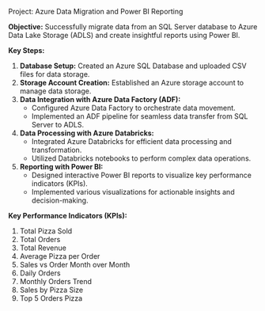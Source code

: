 Project: Azure Data Migration and Power BI Reporting

**Objective:** Successfully migrate data from an SQL Server database to Azure Data Lake Storage (ADLS) and create insightful reports using Power BI.

**Key Steps:**

1. **Database Setup:** Created an Azure SQL Database and uploaded CSV files for data storage.
2. **Storage Account Creation:** Established an Azure storage account to manage data storage.
3. **Data Integration with Azure Data Factory (ADF):**
   - Configured Azure Data Factory to orchestrate data movement.
   - Implemented an ADF pipeline for seamless data transfer from SQL Server to ADLS.
4. **Data Processing with Azure Databricks:**
   - Integrated Azure Databricks for efficient data processing and transformation.
   - Utilized Databricks notebooks to perform complex data operations.
5. **Reporting with Power BI:**
   - Designed interactive Power BI reports to visualize key performance indicators (KPIs).
   - Implemented various visualizations for actionable insights and decision-making.

**Key Performance Indicators (KPIs):**

1. Total Pizza Sold
2. Total Orders
3. Total Revenue
4. Average Pizza per Order
5. Sales vs Order Month over Month
6. Daily Orders
7. Monthly Orders Trend
8. Sales by Pizza Size
9. Top 5 Orders Pizza
